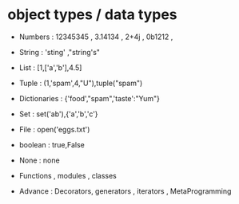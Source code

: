 # object types / data types

- Numbers : 12345345 , 3.14134 , 2+4j , 0b1212 ,
- String : 'sting' ,"string's" 
- List : [1,['a','b'],4.5]
- Tuple : (1,'spam',4,"U"),tuple("spam")
- Dictionaries : {'food',"spam",'taste':"Yum"}
- Set : set('ab'),{'a','b','c'}
- File : open('eggs.txt')
- boolean : true,False 
- None : none
- Functions , modules , classes

- Advance : Decorators, generators , iterators , MetaProgramming

